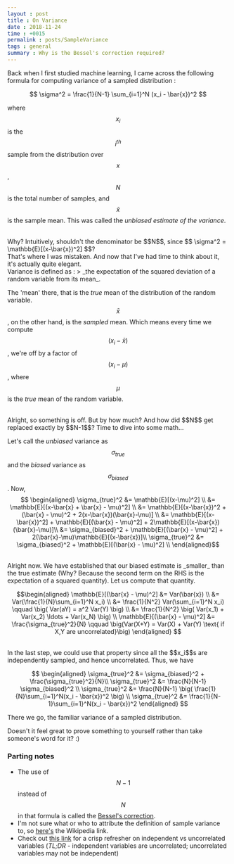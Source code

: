 ```yaml
---
layout : post
title : On Variance
date : 2018-11-24
time : +0015
permalink : posts/SampleVariance
tags : general
summary : Why is the Bessel's correction required?
---
```



Back when I first studied machine learning, I came across the following formula for computing variance of a sampled distribution :


$$ \sigma^2 = \frac{1}{N-1} \sum_{i=1}^N (x_i - \bar{x})^2 $$ 


where $$x_i$$ is the $$i^{th}$$ sample from the distribution over $$x$$, $$N$$ is the total number of samples, and $$\bar{x}$$ is the sample mean. This was called the _unbiased estimate of the variance_.

<br>
Why? Intuitively, shouldn't the denominator be $$N$$, since $$ \sigma^2 = \mathbb{E}[(x-\bar{x})^2] $$? 

<br>
That's where I was mistaken. And now that I've had time to think about it, it's actually quite elegant.

<br>
Variance is defined as :
> _the expectation of the squared deviation of a random variable from its mean_. 

The 'mean' there, that is the _true_ mean of the distribution of the random variable. $$\bar{x}$$, on the other hand, is the _sampled_ mean. Which means every time we compute $$(x_i - \bar{x})$$, we're off by a factor of  $$(x_i-\mu)$$, where $$\mu$$ is the _true_ mean of the random variable. 

<br>
Alright, so something is off. But by how much? And how did $$N$$ get replaced exactly by $$N-1$$? Time to dive into some math...

Let's call the _unbiased_ variance as $$\sigma_{true}$$ and the _biased_ variance as $$\sigma_{biased}$$. Now,
$$ \begin{aligned}
\sigma_{true}^2 &= \mathbb{E}[(x-\mu)^2] \\
&= \mathbb{E}[(x-\bar{x} + \bar{x} - \mu)^2] \\
&= \mathbb{E}[(x-\bar{x})^2 + (\bar{x} - \mu)^2 + 2(x-\bar{x})(\bar{x}-\mu)] \\
&= \mathbb{E}[(x-\bar{x})^2] + \mathbb{E}[(\bar{x} - \mu)^2] + 2\mathbb{E}[(x-\bar{x})(\bar{x}-\mu)]\\
&= \sigma_{biased}^2 +  \mathbb{E}[(\bar{x} - \mu)^2] + 2(\bar{x}-\mu)\mathbb{E}[(x-\bar{x})]\\
\sigma_{true}^2 &= \sigma_{biased}^2 +  \mathbb{E}[(\bar{x} - \mu)^2] \\
\end{aligned}$$

<br>
Alright now. We have established that our biased estimate is _smaller_ than the true estimate (Why? Because the second term on the RHS is the expectation of a squared quantity). Let us compute that quantity.

$$\begin{aligned} 
\mathbb{E}[(\bar{x} - \mu)^2] &= Var(\bar{x}) \\
&= Var(\frac{1}{N}\sum_{i=1}^N x_i) \\
&= \frac{1}{N^2} Var(\sum_{i=1}^N x_i) \qquad \big( Var(aY) = a^2 Var(Y) \big) \\
&= \frac{1}{N^2} \big( Var(x_1) + Var(x_2) \ldots + Var(x_N) \big) \\
\mathbb{E}[(\bar{x} - \mu)^2] &= \frac{\sigma_{true}^2}{N} \qquad \big(Var(X+Y) = Var(X) + Var(Y) \text{ if X,Y are uncorrelated}\big)
\end{aligned} $$

<br>
In the last step, we could use that property since all the $$x_i$$s are independently sampled, and hence uncorrelated. Thus, we have 

$$ \begin{aligned}
\sigma_{true}^2 &= \sigma_{biased}^2 + \frac{\sigma_{true}^2}{N}\\
\sigma_{true}^2 &= \frac{N}{N-1} \sigma_{biased}^2 \\
\sigma_{true}^2 &= \frac{N}{N-1} \big( \frac{1}{N}\sum_{i=1}^N(x_i - \bar{x})^2 \big) \\
\sigma_{true}^2 &= \frac{1}{N-1}\sum_{i=1}^N(x_i - \bar{x})^2
\end{aligned} $$

There we go, the familiar variance of a sampled distribution.

Doesn't it feel great to prove something to yourself rather than take someone's word for it? :)



### Parting notes
- The use of $$N-1$$ instead of $$N$$ in that formula is called the [Bessel's correction](https://en.wikipedia.org/wiki/Bessel's_correction).
- I'm not sure what or who to attribute the definition of sample variance to, so [here's](https://en.wikipedia.org/wiki/Variance) the Wikipedia link.   
- Check out [this link](https://www.stat.cmu.edu/~cshalizi/uADA/13/reminders/uncorrelated-vs-independent.pdf) for a crisp refresher on independent vs uncorrelated variables (*TL;DR* - independent variables are uncorrelated; uncorrelated variables may not be independent)
